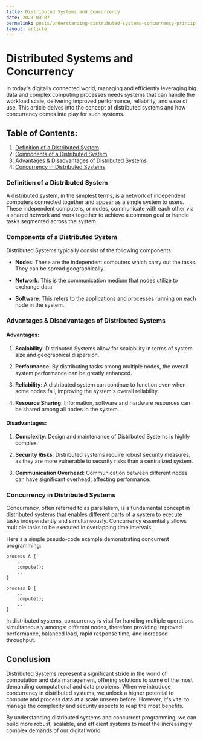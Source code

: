 ```yaml
---
title: Distributed Systems and Concurrency
date: 2023-03-07
permalink: posts/understanding-distributed-systems-concurrency-principles
layout: article
---
```


# Distributed Systems and Concurrency

In today's digitally connected world, managing and efficiently leveraging big data and complex computing processes needs systems that can handle the workload scale, delivering improved performance, reliability, and ease of use. This article delves into the concept of distributed systems and how concurrency comes into play for such systems.

## Table of Contents:

1. [Definition of a Distributed System](#Definition-of-a-Distributed-System)
2. [Components of a Distributed System](#Components-of-a-Distributed-System)
3. [Advantages & Disadvantages of Distributed Systems](#Advantages-&-Disadvantages-of-Distributed-Systems)
4. [Concurrency in Distributed Systems](#Concurrency-in-Distributed-Systems)

### Definition of a Distributed System

A distributed system, in the simplest terms, is a network of independent computers connected together and appear as a single system to users. These independent computers, or nodes, communicate with each other via a shared network and work together to achieve a common goal or handle tasks segmented across the system.

### Components of a Distributed System

Distributed Systems typically consist of the following components:

- **Nodes**: These are the independent computers which carry out the tasks. They can be spread geographically.

- **Network**: This is the communication medium that nodes utilize to exchange data.

- **Software**: This refers to the applications and processes running on each node in the system.

### Advantages & Disadvantages of Distributed Systems

#### Advantages:

1. **Scalability**: Distributed Systems allow for scalability in terms of system size and geographical dispersion.

2. **Performance**: By distributing tasks among multiple nodes, the overall system performance can be greatly enhanced.

3. **Reliability**: A distributed system can continue to function even when some nodes fail, improving the system's overall reliability.

4. **Resource Sharing**: Information, software and hardware resources can be shared among all nodes in the system.

#### Disadvantages:

1. **Complexity**: Design and maintenance of Distributed Systems is highly complex.

2. **Security Risks**: Distributed systems require robust security measures, as they are more vulnerable to security risks than a centralized system.

3. **Communication Overhead**: Communication between different nodes can have significant overhead, affecting performance.

### Concurrency in Distributed Systems

Concurrency, often referred to as parallelism, is a fundamental concept in distributed systems that enables different parts of a system to execute tasks independently and simultaneously. Concurrency essentially allows multiple tasks to be executed in overlapping time intervals.

Here's a simple pseudo-code example demonstrating concurrent programming:

```pseudo
process A {
    ...
    compute();
    ...
}

process B {
    ...
    compute();
    ...
}
```

In distributed systems, concurrency is vital for handling multiple operations simultaneously amongst different nodes, therefore providing improved performance, balanced load, rapid response time, and increased throughput.

## Conclusion

Distributed Systems represent a significant stride in the world of computation and data management, offering solutions to some of the most demanding computational and data problems. When we introduce concurrency in distributed systems, we unlock a higher potential to compute and process data at a scale unseen before. However, it's vital to manage the complexity and security aspects to reap the most benefits.

By understanding distributed systems and concurrent programming, we can build more robust, scalable, and efficient systems to meet the increasingly complex demands of our digital world.
